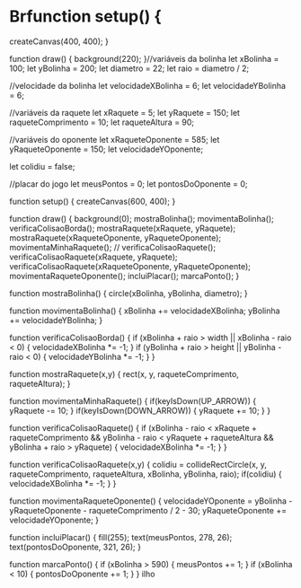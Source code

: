 # Brfunction setup() {
  createCanvas(400, 400);
}

function draw() {
  background(220);
}//variáveis da bolinha
let xBolinha = 100;
let yBolinha = 200;
let diametro = 22;
let raio = diametro / 2;

//velocidade da bolinha
let velocidadeXBolinha = 6;
let velocidadeYBolinha = 6;

//variáveis da raquete
let xRaquete = 5;
let yRaquete = 150;
let raqueteComprimento = 10;
let raqueteAltura = 90;

//variáveis do oponente
let xRaqueteOponente = 585;
let yRaqueteOponente = 150;
let velocidadeYOponente;

let colidiu = false;

//placar do jogo
let meusPontos = 0;
let pontosDoOponente = 0;

function setup() {
  createCanvas(600, 400);
}

function draw() {
  background(0);
  mostraBolinha();
  movimentaBolinha();
  verificaColisaoBorda();
  mostraRaquete(xRaquete, yRaquete);
  mostraRaquete(xRaqueteOponente, yRaqueteOponente);
  movimentaMinhaRaquete();
  // verificaColisaoRaquete();
  verificaColisaoRaquete(xRaquete, yRaquete);
  verificaColisaoRaquete(xRaqueteOponente, yRaqueteOponente);
  movimentaRaqueteOponente();
  incluiPlacar();
  marcaPonto();
}

function mostraBolinha() {
  circle(xBolinha, yBolinha, diametro);
}

function movimentaBolinha() {
  xBolinha += velocidadeXBolinha;
  yBolinha += velocidadeYBolinha;
}

function verificaColisaoBorda() {
  if (xBolinha + raio > width || xBolinha - raio < 0) {
    velocidadeXBolinha *= -1;
  }
  if (yBolinha + raio > height || yBolinha - raio < 0) {
    velocidadeYBolinha *= -1;
  }
}

function mostraRaquete(x,y) {
  rect(x, y, raqueteComprimento, raqueteAltura);
}

function movimentaMinhaRaquete() {
  if(keyIsDown(UP_ARROW)) {
    yRaquete -= 10;
  }
  if(keyIsDown(DOWN_ARROW)) {
    yRaquete += 10;
  }
}

function verificaColisaoRaquete() {
  if (xBolinha - raio < xRaquete + raqueteComprimento && yBolinha - raio < yRaquete + raqueteAltura && yBolinha + raio > yRaquete) {
    velocidadeXBolinha *= -1;
  }
}

function verificaColisaoRaquete(x,y) {
  colidiu = collideRectCircle(x, y, raqueteComprimento, raqueteAltura, xBolinha, yBolinha, raio);
  if(colidiu) {
    velocidadeXBolinha *= -1;
  }
}

function movimentaRaqueteOponente() {
  velocidadeYOponente = yBolinha - yRaqueteOponente - raqueteComprimento / 2 - 30;
  yRaqueteOponente += velocidadeYOponente;
}

function incluiPlacar() {
  fill(255);
  text(meusPontos, 278, 26);
  text(pontosDoOponente, 321, 26);
}

function marcaPonto() {
  if (xBolinha > 590) {
    meusPontos += 1;
  }
  if (xBolinha < 10) {
    pontosDoOponente += 1;
  }
}
ilho
